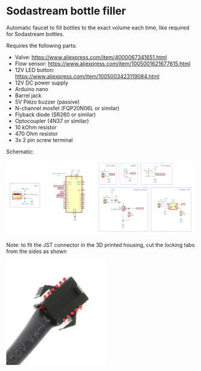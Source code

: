 # Sodastream bottle filler
Automatic faucet to fill bottles to the exact volume each time, like required for Sodastream bottles.

Requires the following parts:

- Valve: https://www.aliexpress.com/item/4000067341651.html
- Flow sensor: https://www.aliexpress.com/item/1005001621677615.html
- 12V LED button: https://www.aliexpress.com/item/1005003423119084.html
- 12V DC power supply
- Arduino nano
- Barrel jack
- 5V Piëzo buzzer (passive)
- N-channel mosfet (FQP20N06L or similar)
- Flyback diode (SR260 or similar)
- Optocoupler (4N37 or similar)
- 10 kOhm resistor
- 470 Ohm resistor
- 3x 2 pin screw terminal

Schematic:

![alt text](https://github.com/Solidifyconceptdevelopment/Sodastream-bottle-filler/blob/main/PCB/2023-02-19_11-49-29.jpg?raw=true)

Note: to fit the JST connector in the 3D printed housing, cut the locking tabs from the sides as shown

![alt text](https://github.com/Solidifyconceptdevelopment/Sodastream-bottle-filler/blob/main/3D%20print/2023-02-19_14-36-09.jpg?raw=true)
